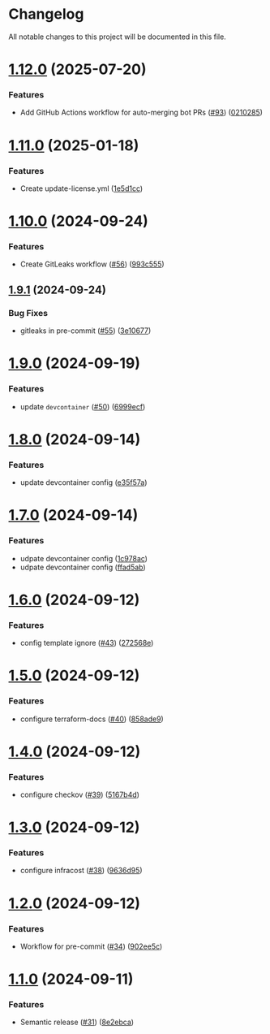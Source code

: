 # Changelog

All notable changes to this project will be documented in this file.

# [1.12.0](https://github.com/duyluann/terraform-repo-template/compare/v1.11.0...v1.12.0) (2025-07-20)


### Features

* Add GitHub Actions workflow for auto-merging bot PRs ([#93](https://github.com/duyluann/terraform-repo-template/issues/93)) ([0210285](https://github.com/duyluann/terraform-repo-template/commit/021028519b7c2fdf52cc6721078d0bb745577e07))

# [1.11.0](https://github.com/duyluann/terraform-repo-template/compare/v1.10.0...v1.11.0) (2025-01-18)


### Features

* Create update-license.yml ([1e5d1cc](https://github.com/duyluann/terraform-repo-template/commit/1e5d1cc8848760be4b2107046d308864c83f7fcd))

# [1.10.0](https://github.com/duyluann/terraform-repo-template/compare/v1.9.1...v1.10.0) (2024-09-24)


### Features

* Create GitLeaks workflow ([#56](https://github.com/duyluann/terraform-repo-template/issues/56)) ([993c555](https://github.com/duyluann/terraform-repo-template/commit/993c55508ea28e70466ac766eabb65c1fe93bad1))

## [1.9.1](https://github.com/duyluann/terraform-repo-template/compare/v1.9.0...v1.9.1) (2024-09-24)


### Bug Fixes

* gitleaks in pre-commit ([#55](https://github.com/duyluann/terraform-repo-template/issues/55)) ([3e10677](https://github.com/duyluann/terraform-repo-template/commit/3e106779830d187c6c5ed60bf5069e0ed59a033f))

# [1.9.0](https://github.com/duyluann/terraform-repo-template/compare/v1.8.0...v1.9.0) (2024-09-19)


### Features

* update `devcontainer` ([#50](https://github.com/duyluann/terraform-repo-template/issues/50)) ([6999ecf](https://github.com/duyluann/terraform-repo-template/commit/6999ecfee2186144a68f3a33e6f5620ab119b88a))

# [1.8.0](https://github.com/duyluann/terraform-repo-template/compare/v1.7.0...v1.8.0) (2024-09-14)


### Features

* update devcontainer config ([e35f57a](https://github.com/duyluann/terraform-repo-template/commit/e35f57ad6a9218050a3746a14d61cbc34a154f59))

# [1.7.0](https://github.com/duyluann/terraform-repo-template/compare/v1.6.0...v1.7.0) (2024-09-14)


### Features

* udpate devcontainer config ([1c978ac](https://github.com/duyluann/terraform-repo-template/commit/1c978acd63d0f1b4ec8d5f39c8c1ae974a73cb6b))
* udpate devcontainer config ([ffad5ab](https://github.com/duyluann/terraform-repo-template/commit/ffad5abdb5264316046a32f6c966bf4290870aec))

# [1.6.0](https://github.com/duyluann/terraform-repo-template/compare/v1.5.0...v1.6.0) (2024-09-12)


### Features

* config template ignore ([#43](https://github.com/duyluann/terraform-repo-template/issues/43)) ([272568e](https://github.com/duyluann/terraform-repo-template/commit/272568e79298f2dffaffc938b9e5fef12bf4fbd5))

# [1.5.0](https://github.com/duyluann/terraform-repo-template/compare/v1.4.0...v1.5.0) (2024-09-12)


### Features

* configure terraform-docs ([#40](https://github.com/duyluann/terraform-repo-template/issues/40)) ([858ade9](https://github.com/duyluann/terraform-repo-template/commit/858ade92f5747ead9072320b5ce5ed6dc63c0789))

# [1.4.0](https://github.com/duyluann/terraform-repo-template/compare/v1.3.0...v1.4.0) (2024-09-12)


### Features

* configure checkov ([#39](https://github.com/duyluann/terraform-repo-template/issues/39)) ([5167b4d](https://github.com/duyluann/terraform-repo-template/commit/5167b4ddb3e2cb627b2ae0ec5766668d400f0705))

# [1.3.0](https://github.com/duyluann/terraform-repo-template/compare/v1.2.0...v1.3.0) (2024-09-12)


### Features

* configure infracost ([#38](https://github.com/duyluann/terraform-repo-template/issues/38)) ([9636d95](https://github.com/duyluann/terraform-repo-template/commit/9636d95ecf1977f9e55152f0c2f3228637fa9193))

# [1.2.0](https://github.com/duyluann/terraform-repo-template/compare/v1.1.0...v1.2.0) (2024-09-12)


### Features

* Workflow for pre-commit ([#34](https://github.com/duyluann/terraform-repo-template/issues/34)) ([902ee5c](https://github.com/duyluann/terraform-repo-template/commit/902ee5cefe8467bbbbf787b0c0b490dfff8f677a))

# [1.1.0](https://github.com/duyluann/terraform-repo-template/compare/v1.0.2...v1.1.0) (2024-09-11)


### Features

* Semantic release ([#31](https://github.com/duyluann/terraform-repo-template/issues/31)) ([8e2ebca](https://github.com/duyluann/terraform-repo-template/commit/8e2ebcab3256214dbc24f3b938f462e23a38a934))
